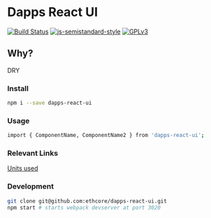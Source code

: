 # Dapps React UI

[![Build Status][travis-image]][travis-url]
[![js-semistandard-style][semistandard-image]][semistandard-url]
[![GPLv3][license-image]][license-url]

[travis-image]: https://travis-ci.org/ethcore/dapps-react-ui.svg?branch=master "Build Status"
[travis-url]: https://travis-ci.org/ethcore/dapps-react-ui
[semistandard-url]: (https://github.com/Flet/semistandard)
[semistandard-image]: https://img.shields.io/badge/code%20style-semistandard-brightgreen.svg?style=flat-square
[issues-image]: http://path/to/issues
[issues-url]: https://github.com/ethcore/dapps-react-ui/issues "issues"
[coveralls-image]: https://coveralls.io/repos/github/ethcore/dapps-react-ui/badge.svg?branch=master
[coveralls-url]: https://coveralls.io/github/ethcore/dapps-react-ui?branch=master "Coverage Status"
[license-image]: https://img.shields.io/badge/license-GPL%20v3-green.svg
[license-url]: http://www.gnu.org/licenses/gpl-3.0.en.html

## Why?
DRY

### Install
```bash
npm i --save dapps-react-ui
```

### Usage
```bash
import { ComponentName, ComponentName2 } from 'dapps-react-ui';
```

### Relevant Links
[Units used](UNITS.md)

### Development
```bash
git clone git@github.com:ethcore/dapps-react-ui.git
npm start # starts webpack devserver at port 3020
```
